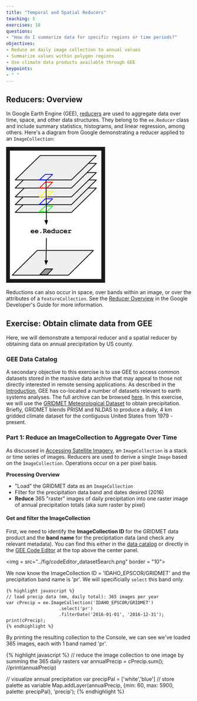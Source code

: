 ```yaml
---
title: "Temporal and Spatial Reducers"
teaching: 5
exercises: 10
questions:
- "How do I summarize data for specific regions or time periods?"
objectives:
- Reduce an daily image collection to annual values
- Summarize values within polygon regions
- Use climate data products available through GEE
keypoints:
- " "
---
```


## Reducers: Overview

In Google Earth Engine (GEE), [reducers](https://developers.google.com/earth-engine/reducers_intro) are used to aggregate data over time, space, and other data structures. They belong to the `ee.Reducer` class and include summary statistics, histograms, and linear regression, among others. Here's a diagram from Google demonstrating a reducer applied to an `ImageCollection`:

<img src="../fig/GEE_Reduce_ImageCollection.png" border = "10">

Reductions can also occur in space, over bands within an image, or over the attributes of a `FeatureCollection`. See the [Reducer Overview](https://developers.google.com/earth-engine/reducers_intro) in the Google Developer's Guide for more information.

## Exercise: Obtain climate data from GEE
Here, we will demonstrate a temporal reducer and a spatial reducer by obtaining data on annual precipitation by US county. 

### GEE Data Catalog
A secondary objective to this exercise is to use GEE to access common datasets stored in the massive data archive that may appeal to those not directly interested in remote sensing applications. As described in the [Introduction](https://geohackweek.github.io/GoogleEarthEngine/01-introduction/), GEE has co-located a number of datasets relevant to earth systems analyses. The full archive can be browsed [here](https://code.earthengine.google.com/datasets/). In this exercise, we will use the [GRIDMET Meteorological Dataset](https://code.earthengine.google.com/dataset/IDAHO_EPSCOR/GRIDMET)  to obtain precipitation. Briefly, GRIDMET blends PRISM and NLDAS to produce a daily, 4 km gridded climate dataset for the contiguous United States from 1979 - present.

### Part 1: Reduce an ImageCollection to Aggregate Over Time
As discussed in [Accessing Satellite Imagery](https://geohackweek.github.io/GoogleEarthEngine/03-load-imagery/), an `ImageCollection` is a stack or time series of images. Reducers are used to derive a single `Image` based on the `ImageCollection`. Operations occur on a per pixel basis.

**Processing Overview**

* "Load" the GRIDMET data as an `ImageCollection` 
* Filter for the precipitation data band and dates desired (2016)
* **Reduce** 365 "raster" images of daily precipitation into one raster image of annual precipitation totals (aka sum raster by pixel)

#### Get and filter the ImageCollection
First, we need to identify the **ImageCollection ID** for the GRIDMET data product and the **band name** for the precipitation data (and check any relevant metadata). You can find this either in the [data catalog](https://code.earthengine.google.com/datasets/) or directly in the [GEE Code Editor](https://code.earthengine.google.com/) at the top above  the center panel.

<img = src="../fig/codeEditor_datasetSearch.png" border = "10">

We now know the ImageCollection ID = 'IDAHO_EPSCOR/GRIDMET' and the precipitation band name is 'pr'. We will specificially `select` this band only.

```
{% highlight javascript %}
// load precip data (mm, daily total): 365 images per year 
var cPrecip = ee.ImageCollection('IDAHO_EPSCOR/GRIDMET')
                    .select('pr')
                    .filterDate('2016-01-01', '2016-12-31');
print(cPrecip);  
{% endhighlight %}
```

By printing the resulting collection to the Console, we can see we've loaded 365 images, each with 1 band named 'pr'.

{% highlight javascript %}
// reduce the image collection to one image by summing the 365 daily rasters
var annualPrecip = cPrecip.sum();
//print(annualPrecip)

// visualize annual precipitation 
var precipPal = ['white','blue'] // store palette as variable
Map.addLayer(annualPrecip, {min: 60, max: 5900, palette: precipPal}, 'precip');
{% endhighlight %}
